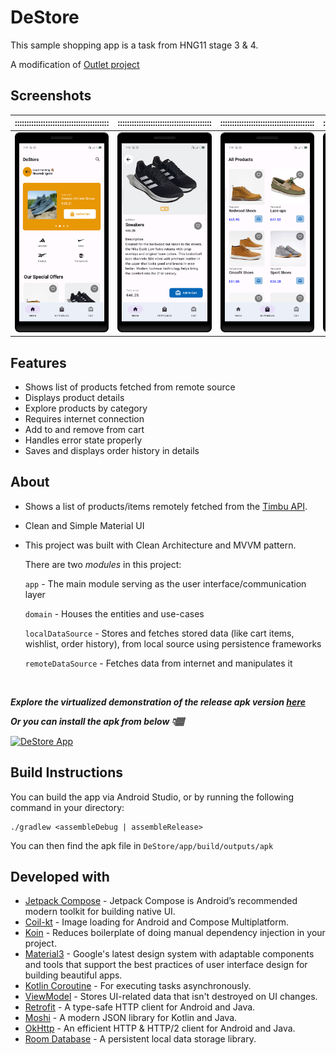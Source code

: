# DeStore
This sample shopping app is a task from HNG11 stage 3 & 4.

A modification of [Outlet project](https://github.com/Nnamodi/Outlet)

## Screenshots
|::::::::::::::::::::::::::::::::::::::::|::::::::::::::::::::::::::::::::::::::::|::::::::::::::::::::::::::::::::::::::::|::::::::::::::::::::::::::::::::::::::::|::::::::::::::::::::::::::::::::::::::::|::::::::::::::::::::::::::::::::::::::::|
|:--:|:--:|:--:|:--:|:--:|:--:|
|![Home screen](screenshots/home_screen.png)|![Details screen](screenshots/details_screen.png)|![List screen](screenshots/list_screen.png)|![Cart screen](screenshots/cart_screen.png)|![Checkout screen](screenshots/checkout_screen.png)|![Order History screen](screenshots/order_history_screen.png)|

## Features
* Shows list of products fetched from remote source
* Displays product details
* Explore products by category
* Requires internet connection
* Add to and remove from cart
* Handles error state properly
* Saves and displays order history in details

## About

* Shows a list of products/items remotely fetched from the [Timbu API](https://docs.timbu.cloud/api/intro).
* Clean and Simple Material UI

* This project was built with Clean Architecture and MVVM pattern.

    There are two _modules_ in this project:

    `app` - The main module serving as the user interface/communication layer

    `domain` - Houses the entities and use-cases

    `localDataSource` - Stores and fetches stored data (like cart items, wishlist, order history), from local source using persistence frameworks

    `remoteDataSource` - Fetches data from internet and manipulates it
<br/>

  ***Explore the virtualized demonstration of the release apk version [here](https://appetize.io/app/b_lu3o26f6m4b6dgdyig7ghwejuu)***

  ***Or you can install the apk from below 👇🏽***

  [![DeStore App](https://img.shields.io/badge/DeStore-APK-orange.svg?style=for-the-badge&logo=android)](https://github.com/Nnamodi/DeStore/releases/download/v2.0/app-release.apk)

## Build Instructions
You can build the app via Android Studio, or by running the following command in your directory:

    ./gradlew <assembleDebug | assembleRelease>

   You can then find the apk file in `DeStore/app/build/outputs/apk`

## Developed with
* [Jetpack Compose](https://developer.android.com/jetpack/compose) - Jetpack Compose is Android’s recommended modern toolkit for building native UI.
* [Coil-kt](https://coil-kt.github.io/coil/compose) - Image loading for Android and Compose Multiplatform.
* [Koin](https://insert-koin.io/docs/setup/koin/) - Reduces boilerplate of doing manual dependency injection in your project.
* [Material3](https://m3.material.io) - Google's latest design system with adaptable components and tools that support the best practices of user interface design for building beautiful apps.
* [Kotlin Coroutine](https://kotlinlang.org/docs/coroutines-overview.html) - For executing tasks asynchronously.
* [ViewModel](https://developer.android.com/topic/libraries/architecture/viewmodel) - Stores UI-related data that isn't destroyed on UI changes.
* [Retrofit](https://square.github.io/retrofit) - A type-safe HTTP client for Android and Java.
* [Moshi](https://sqaure.github.io/moshi) - A modern JSON library for Kotlin and Java.
* [OkHttp](https://sqaure.github.io/okhttp) - An efficient HTTP & HTTP/2 client for Android and Java.
* [Room Database](https://developer.android.com/training/data-storage/room) - A persistent local data storage library.
